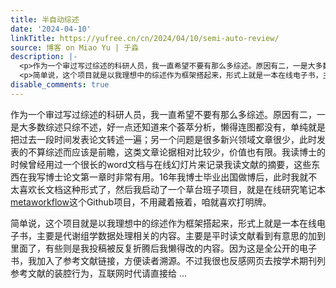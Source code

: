 ```yaml
---
title: 半自动综述
date: '2024-04-10'
linkTitle: https://yufree.cn/cn/2024/04/10/semi-auto-review/
source: 博客 on Miao Yu | 于淼
description: |-
  <p>作为一个审过写过综述的科研人员，我一直希望不要有那么多综述。原因有二，一是大多数综述只综不述，好一点还知道来个荟萃分析，懒得连图都没有，单纯就是把过去一段时间发表论文转述一遍；另一个问题是很多新兴领域文章很少，此时发表的不算综述而应该是前瞻，这类文章论据相对比较少，价值也有限。我读博士的时候曾经用过一个很长的word文档与在线幻灯片来记录我读文献的摘要，这些东西在我写博士论文第一章时非常有用。16年我博士毕业出国做博后，此时我就不太喜欢长文档这种形式了，然后我启动了一个草台班子项目，就是在线研究笔记本<a href="https://bookdown.org/yufree/Metabolomics/">metaworkflow</a>这个Github项目，不用藏着掖着，咱就喜欢打明牌。</p>
  <p>简单说，这个项目就是以我理想中的综述作为框架搭起来，形式上就是一本在线电子书，主要是代谢组学数据处理相关的内容。主要是平时读文献看到有意思的加到里面了，有些则是我投稿被反复折腾后我懒得改的内容。因为这是全公开的电子书，我加入了参考文献链接，方便读者溯源。不过我很也反感网页去按学术期刊列参考文献的装腔行为，互联网时代请直接给 ...
disable_comments: true
---
```

<p>作为一个审过写过综述的科研人员，我一直希望不要有那么多综述。原因有二，一是大多数综述只综不述，好一点还知道来个荟萃分析，懒得连图都没有，单纯就是把过去一段时间发表论文转述一遍；另一个问题是很多新兴领域文章很少，此时发表的不算综述而应该是前瞻，这类文章论据相对比较少，价值也有限。我读博士的时候曾经用过一个很长的word文档与在线幻灯片来记录我读文献的摘要，这些东西在我写博士论文第一章时非常有用。16年我博士毕业出国做博后，此时我就不太喜欢长文档这种形式了，然后我启动了一个草台班子项目，就是在线研究笔记本<a href="https://bookdown.org/yufree/Metabolomics/">metaworkflow</a>这个Github项目，不用藏着掖着，咱就喜欢打明牌。</p>
<p>简单说，这个项目就是以我理想中的综述作为框架搭起来，形式上就是一本在线电子书，主要是代谢组学数据处理相关的内容。主要是平时读文献看到有意思的加到里面了，有些则是我投稿被反复折腾后我懒得改的内容。因为这是全公开的电子书，我加入了参考文献链接，方便读者溯源。不过我很也反感网页去按学术期刊列参考文献的装腔行为，互联网时代请直接给 ...